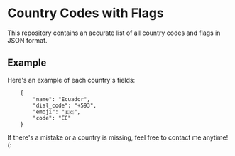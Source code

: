 # Country Codes with Flags

This repository contains an accurate list of all country codes and flags in JSON format.


## Example

Here's an example of each country's fields:

```
    {
        "name": "Ecuador",
        "dial_code": "+593",
        "emoji": "🇪🇨",
        "code": "EC"
    }
```

If there's a mistake or a country is missing, feel free to contact me anytime! (: